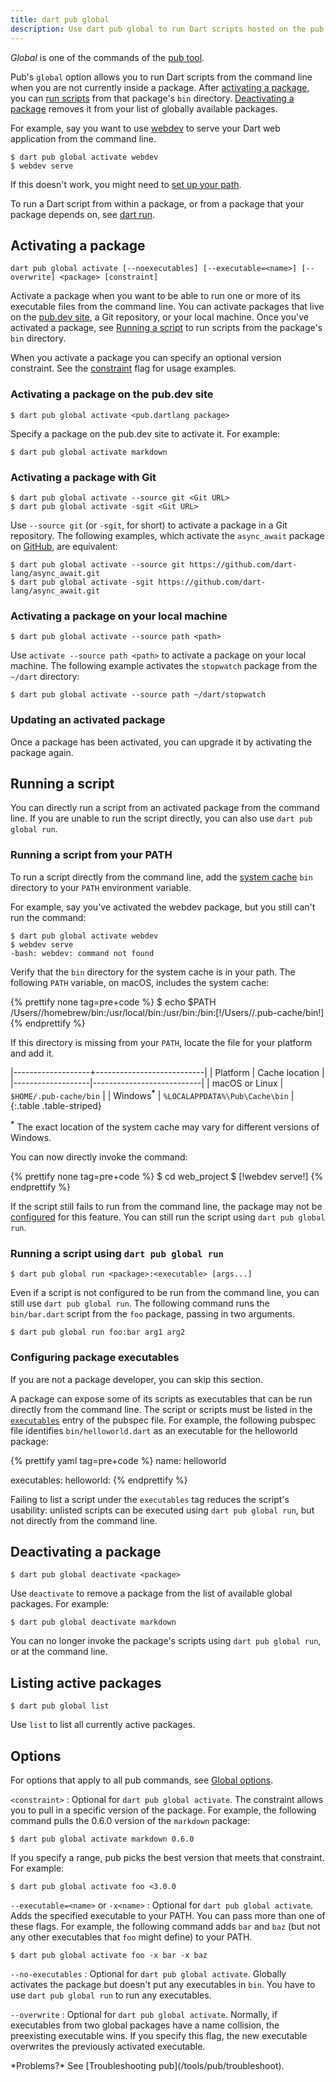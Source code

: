 ```yaml
---
title: dart pub global
description: Use dart pub global to run Dart scripts hosted on the pub.dev site from the command line.
---
```


_Global_ is one of the commands of the [pub tool](/tools/pub/cmd).

Pub's `global` option allows you to run Dart scripts from the
command line when you are not currently inside a package.
After [activating a package](#activating-a-package), you can
[run scripts](#running-a-script) from that package's `bin` directory.
[Deactivating a package](#deactivating-a-package) removes it from
your list of globally available packages.

For example, say you want to use [webdev][] to serve
your Dart web application from the command line.

```terminal
$ dart pub global activate webdev
$ webdev serve
```

If this doesn't work, you might need to
[set up your path](#running-a-script-from-your-path).

To run a Dart script from within a package, or from a
package that your package depends on, see [dart run](/tools/dart-tool).

## Activating a package

```nocode
dart pub global activate [--noexecutables] [--executable=<name>] [--overwrite] <package> [constraint]
```

Activate a package when you want to be able to run
one or more of its executable files from the command line.
You can activate packages that live on the
[pub.dev site]({{site.pub}}), a Git repository,
or your local machine.
Once you've activated a package, see [Running a
script](#running-a-script) to run scripts from the package's
`bin` directory.

When you activate a package you can specify an optional version
constraint.  See the [constraint](#options) flag for usage examples.

### Activating a package on the pub.dev site

```terminal
$ dart pub global activate <pub.dartlang package>
```

Specify a package on the pub.dev site to activate it. For example:

```terminal
$ dart pub global activate markdown
```

### Activating a package with Git

```terminal
$ dart pub global activate --source git <Git URL>
$ dart pub global activate -sgit <Git URL>
```

Use `--source git` (or `-sgit`, for short) to activate
a package in a Git repository. The following examples,
which activate the `async_await` package on
[GitHub](https://github.com/), are equivalent:

```terminal
$ dart pub global activate --source git https://github.com/dart-lang/async_await.git
$ dart pub global activate -sgit https://github.com/dart-lang/async_await.git
```

### Activating a package on your local machine

```terminal
$ dart pub global activate --source path <path>
```

Use `activate --source path <path>` to activate a package on your local machine.
The following example activates the `stopwatch` package from the
`~/dart` directory:

```terminal
$ dart pub global activate --source path ~/dart/stopwatch
```

### Updating an activated package

Once a package has been activated, you can upgrade it by activating the
package again.

## Running a script

You can directly run a script from an activated package from the
command line. If you are unable to run the script directly,
you can also use `dart pub global run`.

### Running a script from your PATH

To run a script directly from the command line, add the [system cache][] `bin`
directory to your `PATH` environment variable.

For example, say you've activated the webdev package,
but you still can't run the command:

```terminal
$ dart pub global activate webdev
$ webdev serve
-bash: webdev: command not found
```

Verify that the `bin` directory for the system cache is in your path.
The following `PATH` variable, on macOS, includes the system cache:

{% prettify none tag=pre+code %}
$ echo $PATH
/Users/<user>/homebrew/bin:/usr/local/bin:/usr/bin:/bin:[!/Users/<user>/.pub-cache/bin!]
{% endprettify %}

If this directory is missing from your `PATH`,
locate the file for your platform and add it.

|-------------------+---------------------------|
|      Platform     |      Cache location       |
|-------------------|---------------------------|
| macOS or Linux | `$HOME/.pub-cache/bin`        |
| Windows<sup><strong>*</strong></sup> | `%LOCALAPPDATA%\Pub\Cache\bin` |
{:.table .table-striped}

<sup><strong>*</strong></sup> The exact location of the system cache
may vary for different versions of Windows.

You can now directly invoke the command:

{% prettify none tag=pre+code %}
$ cd web_project
$ [!webdev serve!]
{% endprettify %}

If the script still fails to run from the command line, the
package may not be [configured](#configuring-package-executables) for
this feature. You can still run the script using `dart pub global run`.

### Running a script using `dart pub global run`

```nocode
$ dart pub global run <package>:<executable> [args...]
```

Even if a script is not configured to be run from the command line,
you can still use `dart pub global run`.
The following command runs the `bin/bar.dart` script from the
`foo` package, passing in two arguments.

```terminal
$ dart pub global run foo:bar arg1 arg2
```

### Configuring package executables

If you are not a package developer, you can skip this section.

A package can expose some of its scripts as executables
that can be run directly from the command line. The script or scripts
must be listed in the
[`executables`](/tools/pub/pubspec#executables)
entry of the pubspec file.  For example, the following pubspec file
identifies `bin/helloworld.dart` as an executable for the helloworld
package:

{% prettify yaml tag=pre+code %}
name: helloworld

executables:
  helloworld:
{% endprettify %}

Failing to list a script under the `executables` tag reduces the script's
usability: unlisted scripts can be executed using `dart pub global run`, but not
directly from the command line.

## Deactivating a package

```terminal
$ dart pub global deactivate <package>
```

Use `deactivate` to remove a package from the list of available
global packages. For example:

```terminal
$ dart pub global deactivate markdown
```

You can no longer invoke the package's scripts using `dart pub global run`,
or at the command line.

## Listing active packages

```terminal
$ dart pub global list
```

Use `list` to list all currently active packages.

## Options

For options that apply to all pub commands, see
[Global options](/tools/pub/cmd#global-options).

`<constraint>`
: Optional for `dart pub global activate`. The constraint allows you to pull
  in a specific version of the package. For example,
  the following command pulls the 0.6.0 version of the `markdown`
  package:

  ```terminal
  $ dart pub global activate markdown 0.6.0
  ```

  If you specify a range, pub picks the best version that meets that
  constraint. For example:

  ```terminal
  $ dart pub global activate foo <3.0.0
  ```

`--executable=<name>` or `-x<name>`
: Optional for `dart pub global activate`.
  Adds the specified executable to your PATH.
  You can pass more than one of these flags.
  For example, the following command adds `bar` and `baz` (but not
  any other executables that `foo` might define) to your PATH.

  ```terminal
  $ dart pub global activate foo -x bar -x baz
  ```

`--no-executables`
: Optional for `dart pub global activate`.
  Globally activates the package but doesn't put any
  executables in `bin`. You have to use `dart pub global run` to
  run any executables.

`--overwrite`
: Optional for `dart pub global activate`.
  Normally, if executables from two global packages have a name
  collision, the preexisting executable wins. If you specify this flag,
  the new executable overwrites the previously activated executable.

<aside class="alert alert-info" markdown="1">
  *Problems?* See [Troubleshooting pub](/tools/pub/troubleshoot).
</aside>

[system cache]: /tools/pub/glossary#system-cache
[webdev]: /tools/webdev
